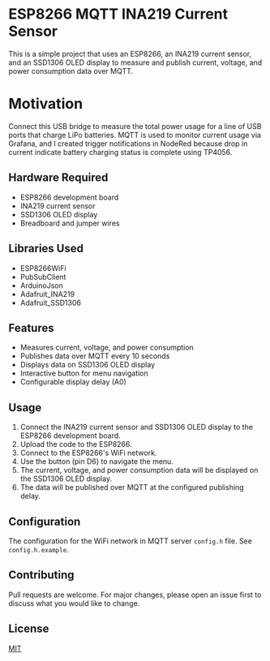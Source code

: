 # ESP8266 MQTT INA219 Current Sensor

This is a simple project that uses an ESP8266, an INA219 current sensor, and an SSD1306 OLED display to measure and publish current, voltage, and power consumption data over MQTT.

# Motivation

Connect this USB bridge to measure the total power usage for a line of USB ports that charge LiPo batteries. MQTT is used to monitor current usage via Grafana, and I created trigger notifications in NodeRed because drop in current indicate battery charging status is complete using TP4056.

## Hardware Required

- ESP8266 development board
- INA219 current sensor
- SSD1306 OLED display
- Breadboard and jumper wires

## Libraries Used

- ESP8266WiFi
- PubSubClient
- ArduinoJson
- Adafruit_INA219
- Adafruit_SSD1306

## Features

- Measures current, voltage, and power consumption
- Publishes data over MQTT every 10 seconds
- Displays data on SSD1306 OLED display
- Interactive button for menu navigation
- Configurable display delay (A0)

## Usage

1. Connect the INA219 current sensor and SSD1306 OLED display to the ESP8266 development board.
2. Upload the code to the ESP8266.
3. Connect to the ESP8266's WiFi network.
4. Use the button (pin D6) to navigate the menu.
5. The current, voltage, and power consumption data will be displayed on the SSD1306 OLED display.
6. The data will be published over MQTT at the configured publishing delay.

## Configuration

The configuration for the WiFi network in MQTT server `config.h` file. See `config.h.example`.

## Contributing

Pull requests are welcome. For major changes, please open an issue first to discuss what you would like to change.

## License

[MIT](https://choosealicense.com/licenses/mit/)
